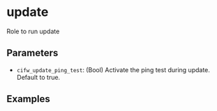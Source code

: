 # update
Role to run update

## Parameters
* `cifw_update_ping_test`: (Bool) Activate the ping test during update. Default to true.

## Examples
